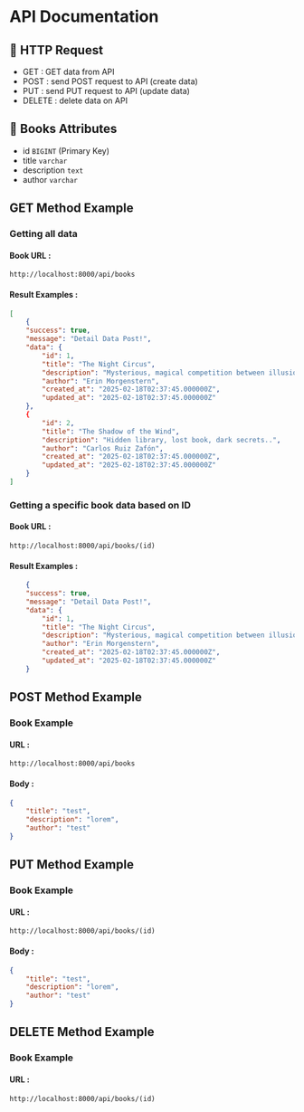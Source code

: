 # API Documentation
## 🤖 HTTP Request
- GET : GET data from API
- POST : send POST request to API (create data)
- PUT : send PUT request to API (update data)
- DELETE : delete data on API
## 📖 Books Attributes
- id `BIGINT` (Primary Key)
- title `varchar`
- description `text`
- author `varchar`
## GET Method Example
### Getting all data
#### Book URL : 
```
http://localhost:8000/api/books
```
#### Result Examples :
```json
[
    {
    "success": true,
    "message": "Detail Data Post!",
    "data": {
        "id": 1,
        "title": "The Night Circus",
        "description": "Mysterious, magical competition between illusionists.",
        "author": "Erin Morgenstern",
        "created_at": "2025-02-18T02:37:45.000000Z",
        "updated_at": "2025-02-18T02:37:45.000000Z"
    },
    {
        "id": 2,
        "title": "The Shadow of the Wind",
        "description": "Hidden library, lost book, dark secrets..",
        "author": "Carlos Ruiz Zafón",
        "created_at": "2025-02-18T02:37:45.000000Z",
        "updated_at": "2025-02-18T02:37:45.000000Z"
    }
]

```
### Getting a specific book data based on ID
#### Book URL : 
```
http://localhost:8000/api/books/(id)
```
#### Result Examples :
```json
    {
    "success": true,
    "message": "Detail Data Post!",
    "data": {
        "id": 1,
        "title": "The Night Circus",
        "description": "Mysterious, magical competition between illusionists.",
        "author": "Erin Morgenstern",
        "created_at": "2025-02-18T02:37:45.000000Z",
        "updated_at": "2025-02-18T02:37:45.000000Z"
    }
```
## POST Method Example
### Book Example
#### URL :
```
http://localhost:8000/api/books
```
#### Body :
```json
{
    "title": "test",
    "description": "lorem",
    "author": "test"
}
```
## PUT Method Example
### Book Example
#### URL :
```
http://localhost:8000/api/books/(id)
```
#### Body :
```json
{
    "title": "test",
    "description": "lorem",
    "author": "test"
}
```
## DELETE Method Example
### Book Example
#### URL :
```
http://localhost:8000/api/books/(id)
```
